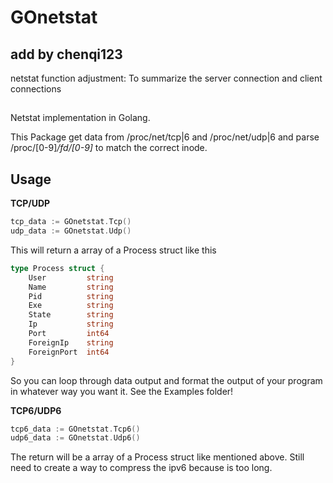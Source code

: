 # GOnetstat
## add by chenqi123
netstat function adjustment:
To summarize the server connection and client connections

##




Netstat implementation in Golang.

This Package get data from /proc/net/tcp|6 and /proc/net/udp|6 and parse
/proc/[0-9]*/fd/[0-9]* to match the correct inode.

## Usage

<b>TCP/UDP</b>
```go
tcp_data := GOnetstat.Tcp()
udp_data := GOnetstat.Udp()
```

This will return a array of a Process struct like this

```go
type Process struct {
    User         string
    Name         string
    Pid          string
    Exe          string
    State        string
    Ip           string
    Port         int64
    ForeignIp    string
    ForeignPort  int64
}
```
So you can loop through data output and format the output of your program
in whatever way you want it.
See the Examples folder!

<b>TCP6/UDP6</b>
```go
tcp6_data := GOnetstat.Tcp6()
udp6_data := GOnetstat.Udp6()
```
The return will be a array of a Process struct like mentioned above.
Still need to create a way to compress the ipv6 because is too long.
